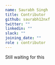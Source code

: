 ```yaml
---
name: Saurabh Singh
title: Contributor
github: saurabh12nxf
twitter: ""
linkedin: ""
slack: ""
joining_date: ""
role : contributor
---
```


Still waiting for this

